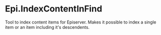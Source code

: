 # Epi.IndexContentInFind
Tool to index content items for Episerver. Makes it possible to index a single item or an item including it's descendents.
